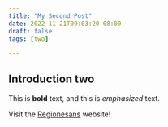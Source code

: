 ```yaml
---
title: "My Second Post"
date: 2022-11-21T09:03:20-08:00
draft: false
tags: [two]

---
```

## Introduction two

This is **bold** text, and this is *emphasized* text.

Visit the [Regionesans](https://regionesans.pl) website!